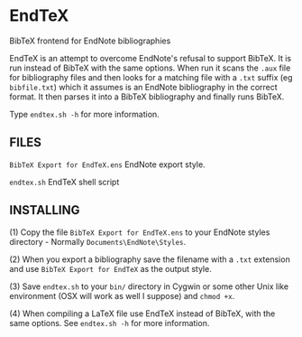 # EndTeX
BibTeX frontend for EndNote bibliographies

EndTeX is an attempt to overcome EndNote's refusal to support 
BibTeX.  It is run instead of BibTeX with the same options.
When run it scans the `.aux` file for bibliography files 
and then looks for a matching file with a `.txt` suffix (eg 
`bibfile.txt`) which it assumes is an EndNote bibliography in 
the correct format.  It then parses it into a BibTeX 
bibliography and finally runs BibTeX.

Type `endtex.sh -h` for more information. 

FILES
-----

`BibTeX Export for EndTeX.ens`
  EndNote export style.

`endtex.sh`
  EndTeX shell script

INSTALLING
----------

(1) Copy the file `BibTeX Export for EndTeX.ens` to your EndNote
    styles directory - Normally `Documents\EndNote\Styles`.  
    
(2) When you export a bibliography save the filename with a
    `.txt` extension and use `BibTeX Export for EndTeX` as the
    output style.
    
(3) Save `endtex.sh` to your `bin/` directory in Cygwin or
    some other Unix like environment (OSX will work as well
    I suppose) and `chmod +x`.
    
(4) When compiling a LaTeX file use EndTeX instead of
    BibTeX, with the same options.  See `endtex.sh -h`
    for more information.
